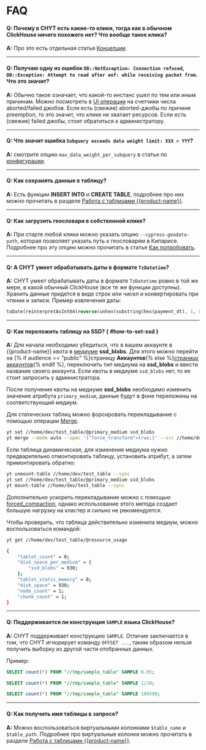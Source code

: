# FAQ

#### **Q: Почему в CHYT есть какие-то клики, тогда как в обычном ClickHouse ничего похожего нет? Что вообще такое клика?**

**A:** Про это есть отдельная статья [Концепции](../../../../user-guide/data-processing/chyt/general.md).

------

#### **Q: Получаю одну из ошибок `DB::NetException: Connection refused`, `DB::Exception: Attempt to read after eof: while receiving packet from`. Что это значит?**

**A:** Обычно такое означает, что какой-то инстанс ушел по тем или иным причинам. Можно посмотреть в [UI операции](../../../../user-guide/data-processing/chyt/cliques/ui.md#jobs) на счетчики числа aborted/failed джобов. Если есть (свежие) aborted-джобы по причине preemption, то это значит, что клике не хватает ресурсов. Если есть (свежие) failed джобы, стоит обратиться к администратору.

------

#### **Q: Что значит ошибка `Subquery exceeds data weight limit: XXX > YYY`?**

**A:** смотрите опцию `max_data_weight_per_subquery` в статье по [конфигурации](../../../../user-guide/data-processing/chyt/reference/configuration.md#configuration_example).

------

#### **Q: Как сохранять данные в таблицу?**

**A:** Есть функции **INSERT INTO** и **CREATE TABLE**, подробнее про них можно прочитать в разделе [Работа с таблицами {{product-name}}](../../../../user-guide/data-processing/chyt/yt-tables.md#save).

------

#### **Q: Как загрузить геословари в собственной клике?**

**A:** При старте любой клики можно указать опцию `--cypress-geodata-path`, которая позволяет указать путь к геословарям в Кипарисе. Подробнее про эту опцию можно прочитать в статье [Как попробовать](../../../../user-guide/data-processing/chyt/try-chyt.md).

------

#### **Q: А CHYT умеет обрабатывать даты в формате `TzDatetime`?**

**A:**  CHYT умеет обрабатывать даты в формате `TzDatetime` ровно в той же мере, в какой обычный ClickHouse (все те же функции доступны). Хранить данные придется в виде строк или чисел и конвертировать при чтении и записи. Пример извлечения даты:

```sql
toDate(reinterpretAsInt64(reverse(unhex(substring(hex(payment_dt), 1, 8)))))
```
------

#### **Q: Как переложить таблицу на SSD?** { #how-to-set-ssd }

**A:** Для начала необходимо убедиться, что в вашем аккаунте в {{product-name}} квота в [медиуме](../../../../user-guide/storage/media.md) **ssd_blobs**. Для этого можно перейти на {% if audience == "public" %}страницу **Аккаунтов**{% else %}[страницу аккаунтов](https://yt.yandex-team.ru/hahn/accounts/general?medium=ssd_blobs){% endif %}, переключить тип медиума на **ssd_blobs** и ввести название своего аккаунта. Если квоты в медиуме `ssd_blobs` нет, то ее стоит запросить у администратора.

После получения квоты на медиуме **ssd_blobs** необходимо изменить значение атрибута `primary_medium`, данные будут в фоне переложены на соответствующий медиум.

Для статических таблиц можно форсировать перекладывание с помощью операции [Merge](../../../../user-guide/data-processing/operations/merge.md).

```bash
yt set //home/dev/test_table/@primary_medium ssd_blobs
yt merge --mode auto --spec '{"force_transform"=true;}' --src //home/dev/test_table --dst //home/dev/test_table
```

Если таблица динамическая, для изменения медиума нужно предварительно отмонтировать таблицу,
установить атрибут, а затем примонтировать обратно:

```bash
yt unmount-table //home/dev/test_table --sync
yt set //home/dev/test_table/@primary_medium ssd_blobs
yt mount-table //home/dev/test_table --sync
```

Дополнительно ускорить перекладывание можно с помощью [forced_compaction](../../../../user-guide/dynamic-tables/overview.md#attributes), однако использование этого метода создает большую нагрузку на кластер и сильно не рекомендуется.


Чтобы проверить, что таблица действительно изменила медиум, можно воспользоваться командой:

```bash
yt get //home/dev/test_table/@resource_usage

{
    "tablet_count" = 0;
    "disk_space_per_medium" = {
        "ssd_blobs" = 930;
    };
    "tablet_static_memory" = 0;
    "disk_space" = 930;
    "node_count" = 1;
    "chunk_count" = 1;
}
```

------

#### **Q: Поддерживается ли конструкция `SAMPLE` языка ClickHouse?**

**A:** CHYT поддерживает конструкцию `SAMPLE`. Отличие заключается в том, что CHYT игнорирует команду `OFFSET ...`, таким образом нельзя получить выборку из другой части отобранных данных.

  Пример:

  ```SQL
  SELECT count(*) FROM "//tmp/sample_table" SAMPLE 0.05;

  SELECT count(*) FROM "//tmp/sample_table" SAMPLE 1/20;

  SELECT count(*) FROM "//tmp/sample_table" SAMPLE 100500;
  ```

------

#### **Q: Как получить имя таблицы в запросе?**

**A:** Можно воспользоваться виртуальными колонками `$table_name` и `$table_path`. Подробнее про виртуальные колонки можно прочитать в разделе [Работа с таблицами {{product-name}}](../../../../user-guide/data-processing/chyt/yt-tables.md#virtual_columns).

